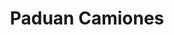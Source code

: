 ---
title: "Paduan Camiones"
url: /reconquista/paduan-camiones-bulevar-hipolito-yrigoyen/
shop: Autohaus
---